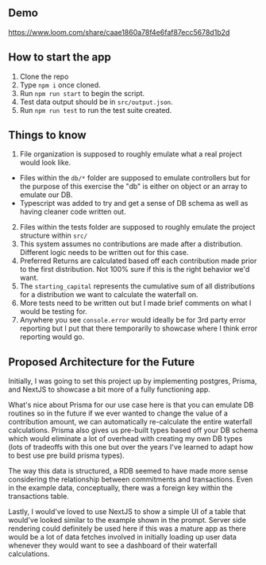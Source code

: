 ## Demo

https://www.loom.com/share/caae1860a78f4e6faf87ecc5678d1b2d

## How to start the app

1. Clone the repo
2. Type `npm i` once cloned.
3. Run `npm run start` to begin the script.
4. Test data output should be in `src/output.json`.
5. Run `npm run test` to run the test suite created.

## Things to know

1. File organization is supposed to roughly emulate what a real project would look like.

- Files within the `db/*` folder are supposed to emulate controllers but for the purpose of this exercise the "db" is either on object or an array to emulate our DB.
- Typescript was added to try and get a sense of DB schema as well as having cleaner code written out.

2. Files within the tests folder are supposed to roughly emulate the project structure within `src/`
3. This system assumes no contributions are made after a distribution. Different logic needs to be written out for this case.
4. Preferred Returns are calculated based off each contribution made prior to the first distribution. Not 100% sure if this is the right behavior we'd want.
5. The `starting_capital` represents the cumulative sum of all distributions for a distribution we want to calculate the waterfall on.
6. More tests need to be written out but I made brief comments on what I would be testing for.
7. Anywhere you see `console.error` would ideally be for 3rd party error reporting but I put that there temporarily to showcase where I think error reporting would go.

## Proposed Architecture for the Future

Initially, I was going to set this project up by implementing postgres, Prisma, and NextJS to showcase a bit more of a fully functioning app.

What's nice about Prisma for our use case here is that you can emulate DB routines so in the future if we ever wanted to change the value of a contribution amount, we can automatically re-calculate the entire waterfall calculations. Prisma also gives us pre-built types based off your DB schema which would eliminate a lot of overhead with creating my own DB types (lots of tradeoffs with this one but over the years I've learned to adapt how to best use pre build prisma types).

The way this data is structured, a RDB seemed to have made more sense considering the relationship between commitments and transactions. Even in the example data, conceptually, there was a foreign key within the transactions table.

Lastly, I would've loved to use NextJS to show a simple UI of a table that would've looked similar to the example shown in the prompt. Server side rendering could definitely be used here if this was a mature app as there would be a lot of data fetches involved in initially loading up user data whenever they would want to see a dashboard of their waterfall calculations.
